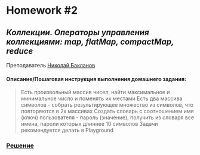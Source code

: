 # Homework #2
## _Коллекции. Операторы управления коллекциями: map, flatMap, compactMap, reduce_
Преподаватель [Николай Бакланов][Teacher]

#### Описание/Пошаговая инструкция выполнения домашнего задания:
>Есть произвольный массив чисел, найти максимальное и минимальное число и поменять их местами
Есть два массива символов - собрать результирующее множество из символов, что повторяются в 2х массивах
Создать словарь с соотношением имя (ключ) пользователя - пароль (значение), получить из словаря все имена, пароли которых длиннее 10 символов
Задачи рекомендуется делать в Playground

### [Решение][Final]

[Final]: <https://github.com/DaniilYarmolenko/Otus_GPB/tree/main/Homework/%232_collection_map_reduce_filter/lesson_5_homework_Yarmolenko_GBP.playground>
[Teacher]: <https://otus.ru/teacher/2295>
